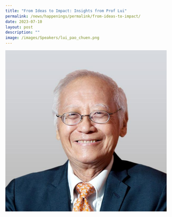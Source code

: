 ```yaml
---
title: "From Ideas to Impact: Insights from Prof Lui"
permalink: /news/happenings/permalink/from-ideas-to-impact/
date: 2023-07-10
layout: post
description: ""
image: /images/Speakers/lui_pao_chuen.png
---
```

![](/images/Speakers/lui_pao_chuen.png)